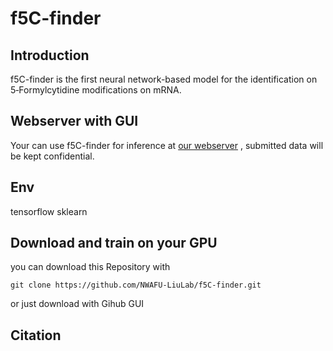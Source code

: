 # f5C-finder
## Introduction
f5C-finder is the first neural network-based model for the identification on 5‑Formylcytidine modifications on mRNA.

## Webserver with GUI
Your can use f5C-finder for inference at [our webserver](http://f5c.m6aminer.cn/)
, submitted data will be kept confidential.

## Env
tensorflow
sklearn

## Download and train on your GPU
you can download this Repository with
```shell
git clone https://github.com/NWAFU-LiuLab/f5C-finder.git
```
or just download with Gihub GUI
## Citation

